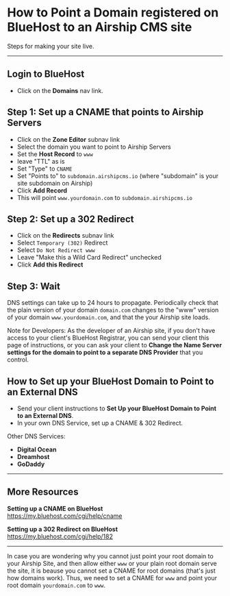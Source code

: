 # How to Point a Domain registered on BlueHost to an Airship CMS site
Steps for making your site live.

---

## Login to BlueHost
- Click on the **Domains** nav link.

## Step 1: Set up a CNAME that points to Airship Servers
- Click on the **Zone Editor** subnav link
- Select the domain you want to point to Airship Servers
- Set the **Host Record** to `www`
- leave "TTL" as is
- Set "Type" to `CNAME`
- Set "Points to" to `subdomain.airshipcms.io`
  (where "subdomain" is your site subdomain on Airship)
- Click **Add Record**
- This will point `www.yourdomain.com` to `subdomain.airshipcms.io`

## Step 2: Set up a 302 Redirect
- Click on the **Redirects** subnav link
- Select `Temporary (302)` Redirect
- Select `Do Not Redirect www`
- Leave "Make this a Wild Card Redirect" unchecked
- Click **Add this Redirect**

## Step 3: Wait
DNS settings can take up to 24 hours to propagate. 
Periodically check that the plain version of your domain `domain.com` changes to the "www" version of your domain `www.yourdomain.com`, and that the your Airship site loads.

Note for Developers: As the developer of an Airship site, if you don't have access to your client's BlueHost Registrar, you can send your client this page of instructions, or you can ask your client to **Change the Name Server settings for the domain to point to a separate DNS Provider** that you control. 

## How to Set up your BlueHost Domain to Point to an External DNS
- Send your client instructions to **Set Up your BlueHost Domain to Point to an External DNS**.
- In your own DNS Service, set up a CNAME & 302 Redirect.

Other DNS Services:
- **Digital Ocean**
- **Dreamhost**
- **GoDaddy**

---

## More Resources

**Setting up a CNAME on BlueHost**  
https://my.bluehost.com/cgi/help/cname  

**Setting up a 302 Redirect on BlueHost**  
https://my.bluehost.com/cgi/help/182  

---

In case you are wondering why you cannot just point your root domain to your Airship Site, and then allow either `www` or your plain root domain serve the site, it is beause you cannot set a CNAME for root domains (that's just how domains work). Thus, we need to set a CNAME for `www` and point your root domain `yourdomain.com` to `www`.
